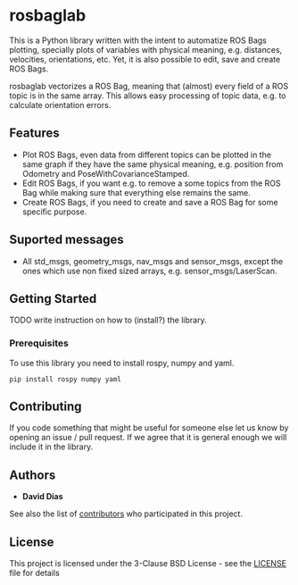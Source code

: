 # rosbaglab

This is a Python library written with the intent to automatize ROS Bags plotting, specially plots of variables with physical meaning, e.g. distances, velocities, orientations, etc. Yet, it is also possible to edit, save and create ROS Bags.

rosbaglab vectorizes a ROS Bag, meaning that (almost) every field of a ROS topic is in the same array. This allows easy processing of topic data, e.g. to calculate orientation errors.

## Features
* Plot ROS Bags, even data from different topics can be plotted in the same graph if they have the same physical meaning, e.g. position from Odometry and PoseWithCovarianceStamped. 
* Edit ROS Bags, if you want e.g. to remove a some topics from the ROS Bag while making sure that everything else remains the same.
* Create ROS Bags, if you need to create and save a ROS Bag for some specific purpose.

## Suported messages
* All std_msgs, geometry_msgs, nav_msgs and sensor_msgs, except the ones which use non fixed sized arrays, e.g. sensor_msgs/LaserScan.

## Getting Started

TODO write instruction on how to (install?) the library.

### Prerequisites

To use this library you need to install rospy, numpy and yaml.

```
pip install rospy numpy yaml
```

## Contributing

If you code something that might be useful for someone else let us know by opening an issue / pull request. If we agree that it is general enough we will include it in the library.

## Authors

* **David Dias**

See also the list of [contributors](CONTRIBUTORS.md) who participated in this project.

## License

This project is licensed under the 3-Clause BSD License - see the [LICENSE](LICENSE) file for details
